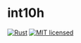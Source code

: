 # int10h

[![Rust](https://github.com/pinyu1618/int10h/actions/workflows/rust.yml/badge.svg?branch=main)](https://github.com/pinyu1618/int10h/actions/workflows/rust.yml)
[![MIT licensed](https://img.shields.io/badge/license-MIT-blue.svg)](./LICENSE)